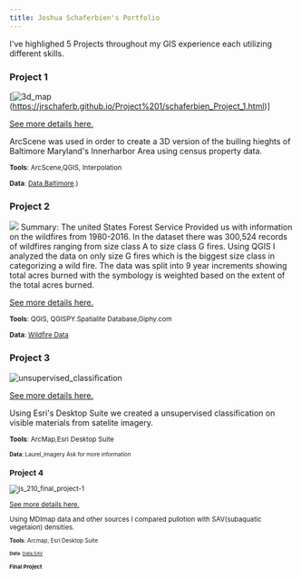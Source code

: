 ```yaml
---
title: Joshua Schaferbien's Portfolio
---
```


I've highlighed  5 Projects throughout my GIS experience each utilizing different skills.

### Project 1

[![3d_map](https://user-images.githubusercontent.com/42807889/49681322-cf3c1280-fa6d-11e8-81bf-d96f2be6bcce.GIF)(https://jrschaferb.github.io/Project%201/schaferbien_Project_1.html)]

[See more details here.](https://jrschaferb.github.io/Project%201/schaferbien_Project_1.html)

ArcScene was used in order to create a 3D version of the builing hieghts of Baltimore Maryland's Innerharbor Area using census property data.

<small>__Tools__: ArcScene,QGIS, Interpolation</small>

<small>__Data__:
[Data.Baltimore](https://data.baltimorecity.gov/Geographic/Building-Footprint-Shape/deus-s85f).)</small>

### Project 2

![](https://media.giphy.com/media/Yk1Ld08LwKh4ytPH50/giphy.gif)
Summary: The united States Forest Service Provided us with information on the wildfires from 1980-2016. In the dataset there was 300,524 records of wildfires ranging from size class A to size class G fires. Using QGIS I analyzed the data on only size G fires which is the biggest size class in categorizing a wild fire. The data was split into 9 year increments showing total acres burned with the symbology is weighted based on the extent of the total acres burned.   

[See more details here.](https://jrschaferb.github.io/Project%202/schaferbien_Project_2.html)

<small>__Tools__: QGIS, QGISPY.Spatialite Database,Giphy.com</small>

<small>__Data__:
[Wildfire Data](https://wildfire.cr.usgs.gov/firehistory/data.html)</small>

### Project 3

![unsupervised_classification](https://user-images.githubusercontent.com/42807889/49681481-70c46380-fa70-11e8-9861-9585bb6143b7.jpg)

[See more details here.](https://jrschaferb.github.io/Project%203/Project_3.html)

Using Esri's Desktop Suite we created a unsupervised classification on visible materials from satelite imagery.

<small>__Tools__: ArcMap,Esri Desktop Suite

<small>__Data__:
Laurel_imagery Ask for more information </small>

### Project 4

![js_210_final_project-1](https://user-images.githubusercontent.com/42807889/49681927-c2242100-fa77-11e8-9d07-588f33869bec.jpg)

[See more details here.](https://jrschaferb.github.io/Project%204/project_4.html)

Using MDImap data and other sources I compared pullotion with SAV(subaquatic vegetaion) densities.

<small>__Tools__: Arcmap, Esri Desktop Suite

<small>__Data__:
[Data.SAV](http://geodata.md.gov/sggatlas/index.html?sggWebmap=83c1553112794d0d81db4f4304345357&sggTheme=streamHealth&extent=-79.1489,38.0633,-75.0922,39.874&extentBBox=-8555926.975646812,4770258.749917697,-8522027.153602384,4802400.52031157&extentSR=102100)
 

### Final Project 
